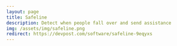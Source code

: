 ```yaml
---
layout: page
title: Safeline
description: Detect when people fall over and send assistance
img: /assets/img/safeline.png
redirect: https://devpost.com/software/safeline-9eqyxs
---
```

